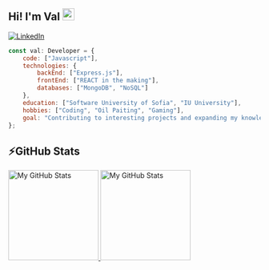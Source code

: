 ## Hi! I'm Val <img src="https://media.giphy.com/media/hvRJCLFzcasrR4ia7z/giphy.gif" width="24px" height="24px">


[![LinkedIn](https://img.shields.io/badge/-LinkedIn-0e76a8?style=flat-square&logo=Linkedin&logoColor=white)](https://www.linkedin.com/in/valeria-toneva-39a89a230/) 

```javascript
const val: Developer = {
    code: ["Javascript"],
    technologies: {
        backEnd: ["Express.js"],
        frontEnd: ["REACT in the making"],
        databases: ["MongoDB", "NoSQL"]
    },
    education: ["Software University of Sofia", "IU University"],
    hobbies: ["Coding", "Oil Paiting", "Gaming"],
    goal: "Contributing to interesting projects and expanding my knowledge"
};
```

## ⚡GitHub Stats

<a href="https://github.com/valeriatoneva">
  <img height="180em" alt="My GitHub Stats" src="https://github-readme-stats.vercel.app/api?username=valeriatoneva&show_icons=true&bg_color=00000000&hide_border=true&text_color=3498db&count_private=true&include_all_commits=true" />

  <img height="180em" alt="My GitHub Stats" src="https://github-readme-stats.vercel.app/api/top-langs/?username=valeriatoneva&langs_count=6&layout=compact&hide_border=true&bg_color=00000000&text_color=3498db&count_private=true&include_all_commits=true&hide=smalltalk,shell,html,scss,css" />
</a>
